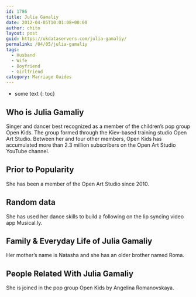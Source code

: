 ```yaml
---
id: 1786
title: Julia Gamaliy
date: 2012-04-05T10:01:08+00:00
author: chito
layout: post
guid: https://ukdataservers.com/julia-gamaliy/
permalink: /04/05/julia-gamaliy
tags:
  - Husband
  - Wife
  - Boyfriend
  - Girlfriend
category: Marriage Guides
---
```


* some text
{: toc}
          
          
## Who is  Julia Gamaliy
                  
                  
                  
Singer and dancer best recognized as a member of the children&#8217;s pop group Open Kids. The group formed through the Kiev-based training studio Open Art Studio. Between her and four other members, Open Kids has accumulated more than 2.3 million subscribers on the Open Art Studio YouTube channel.
                  
                
                
                
## Prior to Popularity 
                  
                  
                  
She has been a member of the Open Art Studio since 2010.
                  
                
                
                
## Random data 
                  
                  
                  
She has used her dance skills to build a following on the lip syncing video app Musical.ly.
                  
                
                
                
## Family & Everyday Life of Julia Gamaliy
                  
                  
                  
Her mother&#8217;s name is Natasha and she has an older brother named Roma.
                  
                
                
                
## People Related With  Julia Gamaliy
                  
                  
                  
She is joined in the pop group Open Kids by Angelina Romanovskaya.
                  
                
              
            
          
          
          
    
    
  
